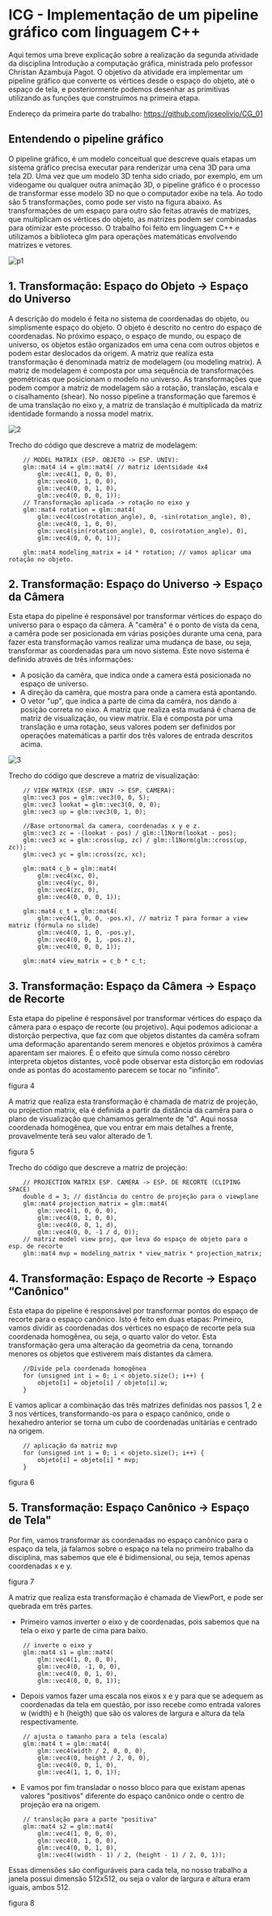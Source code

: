 # ICG - Implementação de um pipeline gráfico com linguagem C++
Aqui temos uma breve explicação sobre a realização da segunda atividade da disciplina Introdução a computação gráfica, ministrada pelo professor Christan Azambuja Pagot. O objetivo da atividade era implementar um pipeline gráfico que converte os vértices desde o espaço do objeto, até o espaço de tela, e posteriormente podemos desenhar as primitivas utilizando as funções que construímos na primeira etapa.

Endereço da primeira parte do trabalho: https://github.com/joseolivio/CG_01

## Entendendo o pipeline gráfico
O pipeline gráfico, é um modelo conceitual que descreve quais etapas um sistema gráfico precisa executar para renderizar uma cena 3D para uma tela 2D. Uma vez que um modelo 3D tenha sido criado, por exemplo, em um videogame ou qualquer outra animação 3D, o pipeline gráfico é o processo de transformar esse modelo 3D no que o computador exibe na tela. Ao todo são 5 transformações, como pode ser visto na figura abaixo. As transformações de um espaço para outro são feitas através de matrizes, que multiplicam os vértices do objeto, as matrizes podem ser combinadas para otimizar este processo. O trabalho foi feito em línguagem C++ e utilizamos a biblioteca glm para operações matemáticas envolvendo matrizes e vetores.

![p1](https://user-images.githubusercontent.com/31492509/56624879-1ab41f00-6611-11e9-8cbb-1f28a1e1dfdb.png)

## 1. Transformação: Espaço do Objeto → Espaço do Universo
A descrição do modelo é feita no sistema de coordenadas do objeto, ou simplismente espaço do objeto. O objeto é descrito no centro do espaço de coordenadas. No próximo espaço, o espaço de mundo, ou espaço de universo, os objetos estão organizados em uma cena com outros objetos e podem estar deslocados da origem. A matriz que realiza esta transformação é denominada matriz de modelagem (ou modeling matrix). A matriz de modelagem é composta por uma sequência de transformações geométricas que posicionam o modelo no universo. As transformações que podem compor a matriz de modelagem são a rotação, translação, escala e o cisalhamento (shear). No nosso pipeline a transformação que faremos é de uma translação no eixo y, a matriz de translação é multiplicada da matriz identidade formando a nossa model matrix.

![2](https://user-images.githubusercontent.com/31492509/56624875-1982f200-6611-11e9-8f46-03cbfd66981c.png)

Trecho do código que descreve a matriz de modelagem:
```
	// MODEL MATRIX (ESP. OBJETO -> ESP. UNIV):
	glm::mat4 i4 = glm::mat4( // matriz identsidade 4x4
		glm::vec4(1, 0, 0, 0),
		glm::vec4(0, 1, 0, 0),
		glm::vec4(0, 0, 1, 0),
		glm::vec4(0, 0, 0, 1));
	// Transformação aplicada -> rotação no eixo y
	glm::mat4 rotation = glm::mat4(
		glm::vec4(cos(rotation_angle), 0, -sin(rotation_angle), 0),
		glm::vec4(0, 1, 0, 0),
		glm::vec4(sin(rotation_angle), 0, cos(rotation_angle), 0),
		glm::vec4(0, 0, 0, 1));

	glm::mat4 modeling_matrix = i4 * rotation; // vamos aplicar uma rotação no objeto.
  ```
## 2. Transformação: Espaço do Universo → Espaço da Câmera
Esta etapa do pipeline é responsável por transformar vértices do espaço do universo para o espaço da câmera. A "camêra" é o ponto de vista da cena, a camêra pode ser posicionada em várias posições durante uma cena, para fazer esta transformação vamos realizar uma mudança de base, ou seja, transformar as coordenadas para um novo sistema. Este novo sistema é definido através de três informações:
- A posição da camêra, que indica onde a camera está posicionada no espaço de universo.
- A direção da camêra, que mostra para onde a camera está apontando.
- O vetor "up", que indica a parte de cima da camêra, nos dando a posição correta no eixo.
A matriz que realiza esta mudaná é chama de matriz de visualização, ou view matrix. Ela é composta por uma translação e uma rotação, seus valores podem ser definidos por operações matemáticas a partir dos três valores de entrada descritos acima.

![3](https://user-images.githubusercontent.com/31492509/56625247-d0cc3880-6612-11e9-9e02-d3712026b545.png)

Trecho do código que descreve a matriz de visualização:
```
	// VIEW MATRIX (ESP. UNIV -> ESP. CAMERA):
	glm::vec3 pos = glm::vec3(0, 0, 5);
	glm::vec3 lookat = glm::vec3(0, 0, 0);
	glm::vec3 up = glm::vec3(0, 1, 0);

	//Base ortonormal da camera, coordenadas x y e z.
	glm::vec3 zc = -(lookat - pos) / glm::l1Norm(lookat - pos);
	glm::vec3 xc = glm::cross(up, zc) / glm::l1Norm(glm::cross(up, zc));
	glm::vec3 yc = glm::cross(zc, xc);

	glm::mat4 c_b = glm::mat4(
		glm::vec4(xc, 0),
		glm::vec4(yc, 0),
		glm::vec4(zc, 0),
		glm::vec4(0, 0, 0, 1));

	glm::mat4 c_t = glm::mat4(
		glm::vec4(1, 0, 0, -pos.x), // matriz T para formar a view matriz (fórmula no slide)
		glm::vec4(0, 1, 0, -pos.y),
		glm::vec4(0, 0, 1, -pos.z),
		glm::vec4(0, 0, 0, 1));

	glm::mat4 view_matrix = c_b * c_t;
```
## 3. Transformação: Espaço da Câmera → Espaço de Recorte
Esta etapa do pipeline é responsável por transformar vértices do espaço da câmera para o espaço de recorte (ou projetivo). Aqui podemos adicionar a distorção perpectiva, que faz com que objetos distantes da camêra sofram uma deformação aparentando serem menores e objetos próximos à camêra aparentam ser maiores. É o efeito que simula como nosso cérebro interpreta objetos distantes, você pode observar esta distorção em rodovias onde as pontas do acostamento parecem se tocar no "infinito".

figura 4

A matriz que realiza esta transformação é chamada de matriz de projeção, ou projection matrix, ela é definida a partir da distância da camêra para o plano de visualização que chamamos geralmente de "d". Aqui nossa coordenada homogênea, que vou entrar em mais detalhes a frente, provavelmente terá seu valor alterado de 1.

figura 5 

Trecho do código que descreve a matriz de projeção:
```
	// PROJECTION MATRIX ESP. CAMERA -> ESP. DE RECORTE (CLIPING SPACE)
	double d = 3; // distância do centro de projeção para o viewplane
	glm::mat4 projection_matrix = glm::mat4(
		glm::vec4(1, 0, 0, 0),
		glm::vec4(0, 1, 0, 0),
		glm::vec4(0, 0, 1, d),
		glm::vec4(0, 0, -1 / d, 0));
	// matriz model view proj, que leva do espaço de objeto para o esp. de recorte
	glm::mat4 mvp = modeling_matrix * view_matrix * projection_matrix;
```

## 4. Transformação: Espaço de Recorte → Espaço “Canônico"
Esta etapa do pipeline é responsável por transformar pontos do espaço de recorte para o espaço canônico. Isto é feito em duas etapas: 
Primeiro, vamos dividir as coordenadas dos vértices no espaço de recorte pela sua coordenada homogênea, ou seja, o quarto valor do vetor. Esta transformação gera uma alteração da geometria da cena, tornando menores os objetos que estiverem mais distantes da câmera.
```
	//Divide pela coordenada homogênea
	for (unsigned int i = 0; i < objeto.size(); i++) {
		objeto[i] = objeto[i] / objeto[i].w;
	}
```
E vamos aplicar a combinação das três matrizes definidas nos passos 1, 2 e 3 nos vértices, transformando-os para o espaço canônico, onde o hexahedro anterior se torna um cubo de coordenadas unitárias e centrado na origem.
``` 
	// aplicação da matriz mvp
	for (unsigned int i = 0; i < objeto.size(); i++) {
		objeto[i] = objeto[i] * mvp;
	}
```

figura 6

## 5. Transformação: Espaço Canônico → Espaço de Tela"
Por fim, vamos transformar as coordenadas no espaço canônico para o espaço da tela, já falamos sobre o espaço na tela no primeiro trabalho da disciplina, mas sabemos que ele é bidimensional, ou seja, temos apenas coordenadas x e y. 

figura 7


A matriz que realiza esta transformação é chamada de ViewPort, e pode ser quebrada em três partes.
- Primeiro vamos inverter o eixo y de coordenadas, pois sabemos que na tela o eixo y parte de cima para baixo.
```
	// inverte o eixo y
	glm::mat4 s1 = glm::mat4(
		glm::vec4(1, 0, 0, 0),
		glm::vec4(0, -1, 0, 0),
		glm::vec4(0, 0, 1, 0),
		glm::vec4(0, 0, 0, 1));
```

- Depois vamos fazer uma escala nos eixos x e y para que se adequem as coordenadas da tela em questão, por isso recebe como entrada valores w (width) e h (heigth) que são os valores de largura e altura da tela respectivamente.
```
	// ajusta o tamanho para a tela (escala)
	glm::mat4 t = glm::mat4(
		glm::vec4(width / 2, 0, 0, 0),
		glm::vec4(0, height / 2, 0, 0),
		glm::vec4(0, 0, 1, 0),
		glm::vec4(1, 1, 0, 1));
```
- E vamos por fim transladar o nosso bloco para que existam apenas valores "positivos" diferente do espaço canônico onde o centro de projeção era na origem.
```
	// translação para a parte "positiva"
	glm::mat4 s2 = glm::mat4(
		glm::vec4(1, 0, 0, 0),
		glm::vec4(0, 1, 0, 0),
		glm::vec4(0, 0, 1, 0),
		glm::vec4((width - 1) / 2, (height - 1) / 2, 0, 1));
```

Essas dimensões são configuráveis para cada tela, no nosso trabalho a janela possui dimensão 512x512, ou seja o valor de largura e altura eram iguais, ambos 512.

figura 8






  
  
